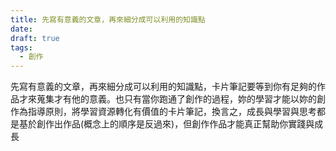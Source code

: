 ```yaml
---
title: 先寫有意義的文章，再來細分成可以利用的知識點
date: 
draft: true
tags:
  - 創作
---
```


先寫有意義的文章，再來細分成可以利用的知識點，卡片筆記要等到你有足夠的作品才來蒐集才有他的意義。也只有當你跑通了創作的過程，妳的學習才能以妳的創作為指導原則，將學習資源轉化有價值的卡片筆記，換言之，成長與學習與思考都是基於創作出作品(概念上的順序是反過來)，但創作作品才能真正幫助你實踐與成長